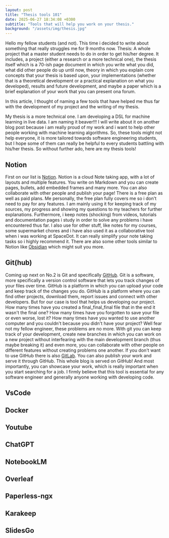 ```yaml
---
layout: post
title: "Thesis tools 101"
date: 2025-06-27 18:34:08 +0300
subtitle: "Tools that will help you work on your thesis."
background: "/assets/img/thesis.jpg"
---
```


Hello my fellow students (and not). This time i decided to write about something that really struggles me for 9 months now. Thesis: A whole project that a master student needs to do in order to get his/her degree. It includes, a project (either a research or a more technical one), the thesis itself which is a 70-ish page document in which you write what you did, what did other people do up until now, theory in which you explain core concepts that your thesis is based upon, your implementations (whether that is a theoretical development or a practical explanation on what you developed), results and future development, and maybe a paper which is a brief explanation of your work that you can present ona forum.

In this article, I thought of naming a few tools that have helped me thus far with the development of my project and the writing of my thesis.

My thesis is a more technical one. I am developing a DSL for machine learning in live data. I am naming it beaver!!! I will write about it on another blog post because i am really proud of my work and i want to help other people working with machine learning algorithms. So, these tools might not help everyone, it is more tailored towards software engineering students, but I hope some of them can really be helpful to every students battling with his/her thesis. So without further ado, here are my thesis tools!

## Notion

First on our list is [Notion](https://www.notion.so/). Notion is a cloud Note taking app, with a lot of layouts and multiple features. You write on Markdown and you can create pages, bullets, add embedded frames and many more. You can also collaborate with other people and publish your page! There is a free plan as well as paid plans. Me personally, the free plan fully covers me so i don't need to pay for any features. I am mainly using it for keeping track of my sources, my progress and showing my questions to my teachers for further explanations. Furthermore, i keep notes (shocking) from videos, tutorials and documentation pages i study in order to solve any problems i have encountered thus far. I also use for other stuff, like notes for my courses, some supermarket chores and i have also used it as a collaborative tool when i was working at SpaceDot. It can really simplify your note taking tasks so i highly recommend it. There are also some other tools similar to Notion like [Obsidian](https://obsidian.md/) which might suit you more.

## Git(hub)

Coming up next on No.2 is Git and specifically [GitHub](https://github.com/). Git is a software, more specifically a version control software that lets you track changes of your files over time. GitHub is a platform in which you can upload your code and keep track of the changes you do. GitHub is a platform where you can find other projects, download them, report issues and connect with other developers. But for our case is tool that helps us developing our project. How many times have you created a final_final_final file that in the end it wasn't the final one? How many times have you forgotten to save your file or even worse, lost it? How many times have you wanted to use another computer and you couldn't because you didn't have your project? Well fear not my fellow engineer, these problems are no more. With git you can keep track of your development, create new branches in which you can work on a new project without interfearing with the main development branch (thus maybe breaking it) and even more, you can collaborate with other people on different features without creating problems one another. If you don't want to use GitHub there is also [GitLab](https://about.gitlab.com/). You can also publish your work and serve it through GitHub. This whole blog is served on GitHub! And most importantly, you can showcase your work, which is really important when you start searching for a job. I firmly believe that this tool is essential for any software engineer and generally anyone working with developing code.

## VsCode

## Docker

## Youtube

## ChatGPT

## NotebookLM

## Overleaf

## Paperless-ngx

## Karakeep

## SlidesGo
